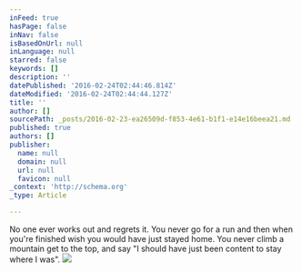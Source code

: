 ```yaml
---
inFeed: true
hasPage: false
inNav: false
isBasedOnUrl: null
inLanguage: null
starred: false
keywords: []
description: ''
datePublished: '2016-02-24T02:44:46.814Z'
dateModified: '2016-02-24T02:44:44.127Z'
title: ''
author: []
sourcePath: _posts/2016-02-23-ea26509d-f853-4e61-b1f1-e14e16beea21.md
published: true
authors: []
publisher:
  name: null
  domain: null
  url: null
  favicon: null
_context: 'http://schema.org'
_type: Article

---
```

No one ever works out and regrets it. You never go for a run and then when you're finished wish you would have just stayed home. You never climb a mountain get to the top, and say "I should have just been content to stay where I was".
![](https://the-grid-user-content.s3-us-west-2.amazonaws.com/0a655ef2-2989-4fc5-aee7-356a230dfafb.jpg)